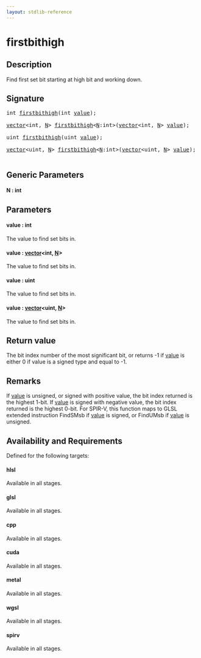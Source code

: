 ```yaml
---
layout: stdlib-reference
---
```


# firstbithigh

## Description

Find first set bit starting at high bit and working down.



## Signature 

<pre>
<span class="code_keyword">int</span> <a href="firstbithigh.html">firstbithigh</a>(<span class="code_keyword">int</span> <a href="firstbithigh.html#decl-value" class="code_param">value</a>);

<a href="index.html" class="code_type">vector</a>&lt;<span class="code_keyword">int</span>, <a href="firstbithigh.html#decl-N" class="code_var">N</a>&gt; <a href="firstbithigh.html">firstbithigh</a>&lt;<a href="firstbithigh.html#decl-N" class="code_var">N</a>:<span class="code_keyword">int</span>&gt;(<a href="index.html" class="code_type">vector</a>&lt;<span class="code_keyword">int</span>, <a href="firstbithigh.html#decl-N" class="code_var">N</a>&gt; <a href="firstbithigh.html#decl-value" class="code_param">value</a>);

<span class="code_keyword">uint</span> <a href="firstbithigh.html">firstbithigh</a>(<span class="code_keyword">uint</span> <a href="firstbithigh.html#decl-value" class="code_param">value</a>);

<a href="index.html" class="code_type">vector</a>&lt;<span class="code_keyword">uint</span>, <a href="firstbithigh.html#decl-N" class="code_var">N</a>&gt; <a href="firstbithigh.html">firstbithigh</a>&lt;<a href="firstbithigh.html#decl-N" class="code_var">N</a>:<span class="code_keyword">int</span>&gt;(<a href="index.html" class="code_type">vector</a>&lt;<span class="code_keyword">uint</span>, <a href="firstbithigh.html#decl-N" class="code_var">N</a>&gt; <a href="firstbithigh.html#decl-value" class="code_param">value</a>);

</pre>

## Generic Parameters

####  <a id="decl-N"></a>N  : int

## Parameters

####  <a id="decl-value"></a>value  : int
The value to find set bits in.

####  <a id="decl-value"></a>value  : [vector](../types/vector/index)\<int, [N](../types/vector/index#decl-N)\>
The value to find set bits in.

####  <a id="decl-value"></a>value  : uint
The value to find set bits in.

####  <a id="decl-value"></a>value  : [vector](../types/vector/index)\<uint, [N](../types/vector/index#decl-N)\>
The value to find set bits in.


## Return value
The bit index number of the most significant bit,
or returns -1 if <span class='code'><a href="firstbithigh.html#decl-value" class="code_param">value</a></span> is either 0 if value is
a signed type and equal to -1.

## Remarks
If <span class='code'><a href="firstbithigh.html#decl-value" class="code_param">value</a></span> is unsigned, or signed with positive value, the bit index returned is the highest 1-bit.
If <span class='code'><a href="firstbithigh.html#decl-value" class="code_param">value</a></span> is signed with negative value, the bit index returned is the highest 0-bit.
For SPIR-V, this function maps to GLSL extended instruction <span class='code'>FindSMsb</span> if <span class='code'><a href="firstbithigh.html#decl-value" class="code_param">value</a></span> is signed,
or <span class='code'>FindUMsb</span> if <span class='code'><a href="firstbithigh.html#decl-value" class="code_param">value</a></span> is unsigned.


## Availability and Requirements

Defined for the following targets:

#### hlsl
Available in all stages.

#### glsl
Available in all stages.

#### cpp
Available in all stages.

#### cuda
Available in all stages.

#### metal
Available in all stages.

#### wgsl
Available in all stages.

#### spirv
Available in all stages.



